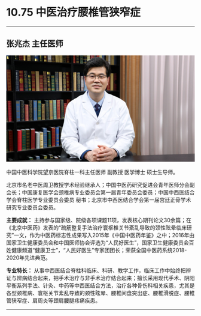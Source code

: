 # 10.75 中医治疗腰椎管狭窄症

---

## 张兆杰 主任医师

![1682056571834](image/c10_075/1682056571834.png)

中国中医科学院望京医院脊柱一科主任医师 副教授 医学博士 硕士生导师。

北京市名老中医周卫教授学术经验继承人；中国中医药研究促进会青年医师分会副会长；中国康复医学会颈椎病专业委员会第一届青年委员会委员；中国中西医结合学会脊柱医学专业委员会委员 秘书；北京市中西医结合学会第一届宫廷正骨学术研究专业委员会委员。


**主要成就：** 主持参与国家级、院级各项课题11项，发表核心期刊论文30余篇；在《北京中医药》发表的“疏筋整复手法治疗寰枢椎关节紊乱导致的颈性眩晕临床研究”一文，作为中医药标志性成果写入2015年《中国中医药年鉴》之中；2016年由国家卫生健康委员会和中国医师协会评选为“人民好医生”，国家卫生健康委员会百姓健康频道“健康卫士”，“人民好医生”专家团团长；荣获全国中医药系统2018-2020年先进典范。

**专业特长：** 从事中西医结合脊柱科临床、科研、教学工作，临床工作中始终把辨证与辨病结合起来，把手术治疗与非手术治疗结合起来；擅长采用现代手术、阴阳平衡系列手法、针灸、中药等中西医结合方法，治疗各种骨伤科相关疾患，尤其是各型颈椎病、寰枢关节紊乱导致的颈性眩晕、腰椎间盘突出症、腰椎滑脱症、腰椎管狭窄症、肩周炎等颈肩腰腿疼痛疾患。

---
